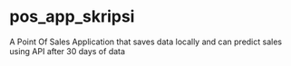 # pos_app_skripsi

A Point Of Sales Application that saves data locally and can predict sales using API after 30 days of data
